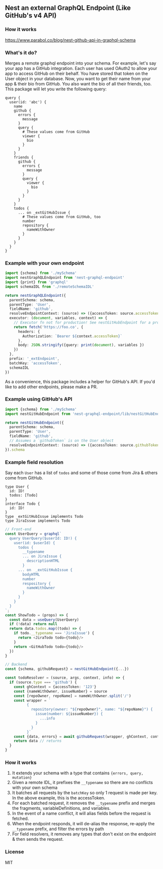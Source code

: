 ## Nest an external GraphQL Endpoint (Like GitHub's v4 API)

### How it works

https://www.parabol.co/blog/nest-github-api-in-graphql-schema

### What's it do?

Merges a remote graphql endpoint into your schema.
For example, let's say your app has a GitHub integration.
Each user has used OAuth2 to allow your app to access GitHub on their behalf.
You have stored that token on the User object in your database.
Now, you want to get their name from your app & their bio from GitHub.
You also want the bio of all their friends, too.
This package will let you write the following query:


```gql
query {
  user(id: 'abc') {
    name
    github {
      errors {
        message
      }
      query {
        # These values come from GitHub
        viewer {
          bio
        }
      }
    }
    friends {
      github {
        errors {
          message
        }
        query {
          viewer {
            bio
          }
        }
      }
    }
    todos {
      ... on _extGitHubIssue {
        # These values come from GitHub, too
        number
        repository {
          nameWithOwner
        }
      }
    }
  }
}
```

### Example with your own endpoint

```ts
import {schema} from './mySchema'
import nestGraphQLEndpoint from 'nest-graphql-endpoint'
import {print} from 'graphql'
import schemaIDL from './remoteSchemaIDL'

return nestGraphQLEndpoint({
  parentSchema: schema,
  parentType: 'User',
  fieldName: 'github',
  resolveEndpointContext: (source) => ({accessToken: source.accessToken}),
  executor: (document, variables, context) => {
    // Executor fn not for production! See nestGitHubEndpoint for a production-ready executor
    return fetch('https://foo.co', {
      headers: {
        Authorization: `Bearer ${context.accessToken}`
      },
      body: JSON.stringify({query: print(document), variables })
    })
  },
  prefix: '_extEndpoint',
  batchKey: 'accessToken',
  schemaIDL
})
```

As a convenience, this package includes a helper for GitHub's API. If you'd like to add other endpoints, please make a PR.

### Example using GitHub's API

```ts
import {schema} from './mySchema'
import nestGitHubEndpoint from 'nest-graphql-endpoint/lib/nestGitHubEndpoint'

return nestGitHubEndpoint({
  parentSchema: schema,
  parentType: 'User',
  fieldName: 'github',
  // Assumes a `githubToken` is on the User object
  resolveEndpointContext: (source) => ({accessToken: source.githubToken})
}).schema
```

### Example field resolution

Say each `User` has a list of `todos` and some of those come from Jira & others come from GitHub.
```gql
type User {
  id: ID!
  todos: [Todo]
}
interface Todo {
  id: ID!
}
type _extGitHubIssue implements Todo
type JiraIssue implements Todo
```

```ts
// Front-end
const UserQuery = graphql`
  query UserQuery($userId: ID!) {
    user(id: $userId) {
      todos {
        __typename
        ... on JiraIssue {
          descriptionHTML
        }
      ... on  _extGitHubIssue {
        bodyHTML
        number
        respository {
          nameWithOwner
        }
      }
    }
  }
`;
const ShowTodo = (props) => {
  const data = useQuery(UserQuery)
  if (!data) return null
  return data.todos.map((todo) => {
    if todo.__typename === 'JiraIssue') {
      return <JiraTodo todo={todo}/>
    }
    return <GitHubTodo todo={todo}/>
  })
}
```

```ts
// Backend
const {schema, githubRequest} = nestGitHubEndpoint({...})

const todoResolver = (source, args, context, info) => {
  if (source.type === 'github') {
    const ghContext = {accessToken: '123'}
    const {nameWithOwner, issueNumber} = source
    const [repoOwner, repoName] = nameWithOwner.split('/')
    const wrapper = `
          {
            repository(owner: "${repoOwner}", name: "${repoName}") {
              issue(number: ${issueNumber}) {
                ...info
              }
            }
          }`
    const {data, errors} = await githubRequest(wrapper, ghContext, context, info)
    return data // returns
  }
}
```
### How it works

1. It extends your schema with a type that contains `{errors, query, mutation}`
2. Given a remote IDL, it prefixes the `__typename` so there are no conflicts with your own schema
3. It batches all requests by the `batchKey` so only 1 request is made per key. In the above example, this is the accessToken.
4. For each batched request, it removes the `__typename` prefix and merges the fragments, variableDefinitions, and variables.
5. In the event of a name conflict, it will alias fields before the request is fetched.
6. When the endpoint responds, it will de-alias the response, re-apply the `__typename` prefix, and filter the errors by path
7. For field resolvers, it removes any types that don't exist on the endpoint & then sends the request.

### License

MIT
